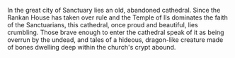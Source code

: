 In the great city of Sanctuary lies an old, abandoned cathedral. Since the Rankan House has taken over rule and the Temple of Ils dominates the faith of the Sanctuarians, this cathedral, once proud and beautiful, lies crumbling. Those brave enough to enter the cathedral speak of it as being overrun by the undead, and tales of a hideous, dragon-like creature made of bones dwelling deep within the church's crypt abound.
